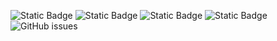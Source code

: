 ![Static Badge](https://img.shields.io/badge/blacklists-60-000000) ![Static Badge](https://img.shields.io/badge/blacklisted-2634752-cc0000) ![Static Badge](https://img.shields.io/badge/whitelisted-2245-00CC00) ![Static Badge](https://img.shields.io/badge/streaming_blacklist-28107-000000) ![GitHub issues](https://img.shields.io/github/issues/fabriziosalmi/blacklists)
